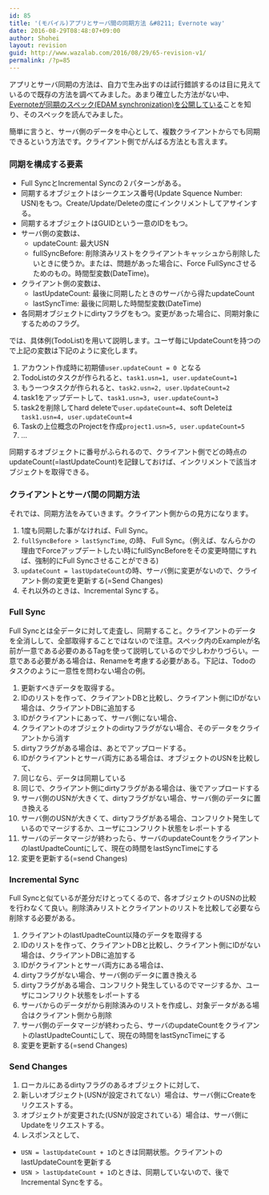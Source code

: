 ```yaml
---
id: 85
title: '(モバイル)アプリとサーバ間の同期方法 &#8211; Evernote way'
date: 2016-08-29T08:48:07+09:00
author: Shohei
layout: revision
guid: http://www.wazalab.com/2016/08/29/65-revision-v1/
permalink: /?p=85
---
```

アプリとサーバ同期の方法は、自力で生み出すのは試行錯誤するのは目に見えているので既存の方法を調べてみました。あまり確立した方法がない中、[Evernoteが同期のスペック(EDAM synchronization)を公開している](https://dev.evernote.com/doc/articles/synchronization.php)ことを知り、そのスペックを読んでみました。

簡単に言うと、サーバ側のデータを中心として、複数クライアントからでも同期できるという方法です。クライアント側でがんばる方法とも言えます。

### 同期を構成する要素

* Full SyncとIncremental Syncの２パターンがある。
* 同期するオブジェクトはシークエンス番号(Update Squence Number: USN)をもつ。Create/Update/Deleteの度にインクリメントしてアサインする。
* 同期するオブジェクトはGUIDという一意のIDをもつ。
* サーバ側の変数は、
  * updateCount: 最大USN
  * fullSyncBefore: 削除済みリストをクライアントキャッシュから削除したいときに使うか。または、問題があった場合に、Force FullSyncさせるためのもの。時間型変数(DateTime)。
* クライアント側の変数は、
  * lastUpdateCount: 最後に同期したときのサーバから得たupdateCount
  * lastSyncTime: 最後に同期した時間型変数(DateTime)
* 各同期オブジェクトにdirtyフラグをもつ。変更があった場合に、同期対象にするためのフラグ。

では、具体例(TodoList)を用いて説明します。ユーザ毎にUpdateCountを持つので上記の変数は下記のように変化します。

1. アカウント作成時に初期値`user.updateCount = 0 `となる
2. TodoListのタスクが作られると、`task1.usn=1, user.updateCount=1`
3. もう一つタスクが作られると、`task2.usn=2, user.UpdateCount=2`
4. task1をアップデートして、`task1.usn=3, user.updateCount=3`
5. task2を削除してhard deleteで`user.updateCount=4`、soft Deleteは`task1.usn=4, user.updateCount=4`
6. Taskの上位概念のProjectを作成`project1.usn=5, user.updateCount=5`
7. ...

同期するオブジェクトに番号がふられるので、クライアント側でどの時点のupdateCount(=lastUpdateCount)を記録しておけば、インクリメントで該当オブジェクトを取得できる。

### クライアントとサーバ間の同期方法

それでは、同期方法をみていきます。クライアント側からの見方になります。

1. 1度も同期した事がなければ、Full Sync。
2. `fullSyncBefore > lastSyncTime`, の時、 Full Sync。（例えば、なんらかの理由でForceアップデートしたい時にfullSyncBeforeをその変更時間にすれば、強制的にFull Syncさせることができる)
3. `updateCount = lastUpdateCount`の時、サーバ側に変更がないので、クライアント側の変更を更新する(=Send Changes)
4. それ以外のときは、Incremental Syncする。

### Full Sync

Full Syncとは全データに対して走査し、同期すること。クライアントのデータを全消しして、全部取得することではないので注意。スペック内のExampleが名前が一意である必要のあるTagを使って説明しているので少しわかりづらい。一意である必要がある場合は、Renameを考慮する必要がある。下記は、Todoのタスクのように一意性を問わない場合の例。

1. 更新すべきデータを取得する。
2. IDのリストを作って、クライアントDBと比較し、クライアント側にIDがない場合は、クライアントDBに追加する
3. IDがクライアントにあって、サーバ側にない場合、
  1. クライアントのオブジェクトのdirtyフラグがない場合、そのデータをクライアントから消す
  2. dirtyフラグがある場合は、あとでアップロードする。
4. IDがクライアントとサーバ両方にある場合は、オブジェクトのUSNを比較して、
  1. 同じなら、データは同期している
  2. 同じで、クライアント側にdirtyフラグがある場合は、後でアップロードする
  3. サーバ側のUSNが大きくて、dirtyフラグがない場合、サーバ側のデータに置き換える
  4. サーバ側のUSNが大きくて、dirtyフラグがある場合、コンフリクト発生しているのでマージするか、ユーザにコンフリクト状態をレポートする
5. サーバのデータマージが終わったら、サーバのupdateCountをクライアントのlastUpadteCountにして、現在の時間をlastSyncTimeにする
6. 変更を更新する(=send Changes)

### Incremental Sync

Full Syncと似ているが差分だけとってくるので、各オブジェクトのUSNの比較を行わなくて良い。削除済みリストとクライアントのリストを比較して必要なら削除する必要がある。

1. クライアントのlastUpadteCount以降のデータを取得する
2. IDのリストを作って、クライアントDBと比較し、クライアント側にIDがない場合は、クライアントDBに追加する
3. IDがクライアントとサーバ両方にある場合は、
  1. dirtyフラグがない場合、サーバ側のデータに置き換える
  2. dirtyフラグがある場合、コンフリクト発生しているのでマージするか、ユーザにコンフリクト状態をレポートする
4. サーバからのデータがから削除済みのリストを作成し、対象データがある場合はクライアント側から削除
5. サーバ側のデータマージが終わったら、サーバのupdateCountをクライアントのlastUpadteCountにして、現在の時間をlastSyncTimeにする
6. 変更を更新する(=send Changes)

### Send Changes

1. ローカルにあるdirtyフラグのあるオブジェクトに対して、
  1. 新しいオブジェクト(USNが設定されてない）場合は、サーバ側にCreateをリクエストする。
  1. オブジェクトが変更された(USNが設定されている）場合は、サーバ側にUpdateをリクエストする。
2. レスポンスとして、
  * `USN = lastUpdateCount + 1`のときは同期状態。クライアントのlastUpdateCountを更新する
  * `USN > lastUpdateCount + 1`のときは、同期していないので、後でIncremental Syncをする。